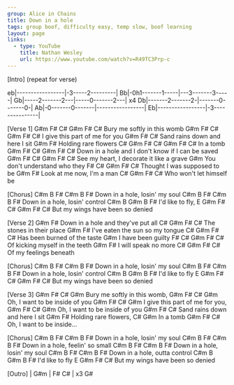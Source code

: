 ```yaml
---
group: Alice in Chains
title: Down in a hole
tags: group boof, difficulty easy, temp slow, boof learning
layout: page
links: 
  - type: YouTube
    title: Nathan Wesley
    url: https://www.youtube.com/watch?v=R49TC3Prp-c
---
```


[Intro] (repeat for verse)
 
eb|-----------------|-3-----2---------|
Bb|-0h1-------1-----|---3-------3-----|
Gb|-----2-------2---|-----0-------2---| x4
Db|-------2-------2-|-------0-------0-|
Ab|-0-------0-------|-----------------|
Eb|-----------------|-3---------------|
 
[Verse 1]
G#m      F#       C#      G#m    F#  C#
Bury me softly in this womb
G#m          F#       C#      G#m   F#  C#
I give this part of me for you
G#m                  F#      C#
Sand rains down and here I sit
G#m           F#
Holding rare flowers
C#     G#m      F#  C#    G#m F# C#
In a tomb
G#m                   F#             C#        G#m    F#  C#
Down in a hole and I don't know if I can be saved
G#m                  F#       C#      G#m     F#  C#
See my heart, I decorate it like a grave
G#m
You don't understand who they
F#             C#           G#m     F#  C#
Thought I was supposed to be
G#m                         F#
Look at me now, I'm a man
C#                     G#m   F#  C#
Who won't let himself be
 
[Chorus]
C#m             B F#     C#m              B  F#
Down in a hole,        losin' my soul
C#m             B F#     C#m              B  F#
Down in a hole,        losin' control
C#m     B     G#m    B    F#
I'd   like   to    fly,
E                         G#m      F#  C#  G#m   F#  C#
But my wings have been so denied
 
[Verse 2]
G#m                         F#
Down in a hole and they've put all
    C#               G#m      F#   C#
The stones in their place
G#m                       F#
I've eaten the sun so my tongue
         C#             G#m     F#   C#
Has been burned of the taste
G#m
I have been guilty
   F#           C#         G#m     F#   C#
Of kicking myself in the teeth
G#m              F#
I will speak no more
      C#       G#m        F#   C#
Of my feelings beneath
 
[Chorus]
C#m             B  F#    C#m              B  F#
Down in a hole,        losin' my soul
C#m             B  F#    C#m              B  F#
Down in a hole,        losin' control
C#m     B      G#m     B    F#
I'd    like   to     fly
E                         G#m      F# C#   G#m   F#  C#
But my wings have been so denied
 
[Verse 3]
G#m      F#      C#       G#m
Bury me softly in this womb,
G#m            F#    C#       G#m
Oh, I want to be inside of you
G#m          F#       C#      G#m
I give this part of me for you,
G#m            F#    C#       G#m
Oh, I want to be inside of you
G#m                   F#   C#
Sand rains down and here I sit
G#m           F#
Holding rare flowers,
C#    G#m
In a tomb
G#m            F#     C#
Oh, I want to be inside...
 
[Chorus]
C#m             B  F#    C#m              B  F#
Down in a hole,        losin' my soul
C#m             B  F#    C#m                B  F#
Down in a hole,        feelin' so small
C#m             B  F#    C#m              B  F#
Down in a hole,        losin' my soul
C#m             B  F#    C#m             B  F#
Down in a hole,        outta control
C#m     B      G#m      B    F#
I'd    like   to      fly
    E                       G#m     F#  C#
But my wings have been so denied
 
[Outro]
| G#m      | F#  C#    | x3
  G#

